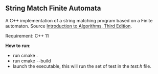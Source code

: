 ## String Match Finite Automata
A C++ implementation of a string matching program based on a Finite automaton. Source [Introduction to Algorithms, Third Edition](https://mitpress.mit.edu/books/introduction-algorithms-third-edition).

Requirement: C++ 11

**How to run**:
- run cmake . 
- run cmake --build
- launch the executable, this will run the set of test in the *test.h* file.
